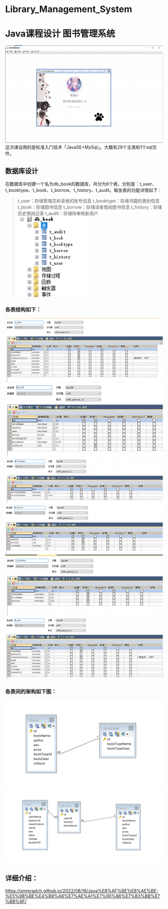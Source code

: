 # Library_Management_System
# Java课程设计 图书管理系统

![10](.\img\10.png)
这次课设用的是标准入门技术「JavaSE+MySql」。大概有29个主类和1个sql文件。
## 数据库设计
在数据库中创建一个名为db_book的数据库，共分为6个表，分别是：t_user、t_booktype、t_book、t_borrow、t_history、t_audit。每张表的功能详情如下：
> t_user：存储管理员和读者的账号信息
> t_booktype：存储书籍的类别信息
> t_book：存储图书信息
> t_borrow：存储读者借阅图书信息
> t_history：存储历史借阅记录
> t_audit：存储待审核新用户
![1](.\img\1.png)

### 各表结构如下：
![2](.\img\2.png)
![3](.\img\3.png)
![4](.\img\4.png)
![5](.\img\5.png)
![6](.\img\6.png)
![7](.\img\7.png)
### 各表间的架构如下图：
![8](.\img\8.png)
![9](.\img\9.png)

## 详细介绍：
https://smmradch.github.io/2022/08/16/Java%E8%AF%BE%E8%AE%BE-%E5%9B%BE%E4%B9%A6%E7%AE%A1%E7%90%86%E7%B3%BB%E7%BB%9F/
